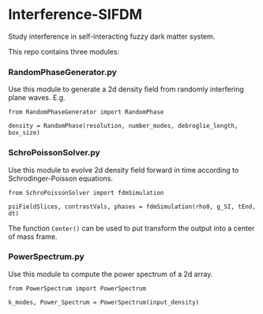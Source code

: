 # Interference-SIFDM
Study interference in self-interacting fuzzy dark matter system. 

This repo contains three modules:

### RandomPhaseGenerator.py 
Use this module to generate a 2d density field from randomly interfering plane waves. E.g.

```
from RandomPhaseGenerator import RandomPhase

density = RandomPhase(resolution, number_modes, debroglie_length, box_size)
```

### SchroPoissonSolver.py
Use this module to evolve 2d density field forward in time according to Schrodinger-Poisson equations. 

```
from SchroPoissonSolver import fdmSimulation

psiFieldSlices, contrastVals, phases = fdmSimulation(rho0, g_SI, tEnd, dt)
```

The function `Center()` can be used to put transform the output into a center of mass frame.

### PowerSpectrum.py
Use this module to compute the power spectrum of a 2d array.

```
from PowerSpectrum import PowerSpectrum

k_modes, Power_Spectrum = PowerSpectrum(input_density)
```
